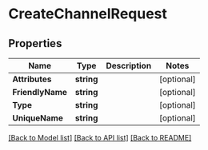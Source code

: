# CreateChannelRequest

## Properties

Name | Type | Description | Notes
------------ | ------------- | ------------- | -------------
**Attributes** | **string** |  | [optional] 
**FriendlyName** | **string** |  | [optional] 
**Type** | **string** |  | [optional] 
**UniqueName** | **string** |  | [optional] 

[[Back to Model list]](../README.md#documentation-for-models) [[Back to API list]](../README.md#documentation-for-api-endpoints) [[Back to README]](../README.md)


